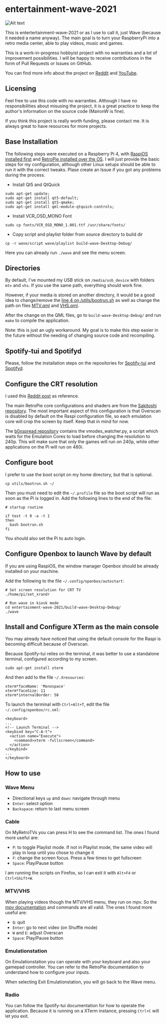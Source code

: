 # entertainment-wave-2021

![Alt text](https://lh3.googleusercontent.com/pw/AL9nZEWEFOHr71fUpD8tdBFyfv1XvFd8ZUj3xU2qjyk3fn6GiPHXSZlprAU8bXTBwnhdnOfnNW3QAUM6Wxc1K0umEi_32tWnk8GqhozvpJoDud08Rhz1bL_s2sxnaNE4GHEl1w02j4SLVV7VEarsbeQKKZHW=w1291-h968-no?authuser=1 "Wave")

This is entertertainment-wave-2021 or as I use to call it, just Wave (because it needed a name anyway). The main goal is to turn your RaspberryPi into a retro media center, able to play videos, music and games.

This is a work-in-progress hobbyist project with no warranties and a lot of improvement possibilities.
I will be happy to receive contributions in the form of Pull Requests or Issues on GitHub.

You can find more info about the project on [Reddit](https://www.reddit.com/r/raspberry_pi/comments/xzuiwh/crt_tvvcr_trinitron_as_a_retro_media_player/) and [YouTube](https://www.youtube.com/watch?v=PuYOWk4aDo4).

## Licensing

Feel free to use this code with no warranties. Although I have no responsibilities about misusing the project, it is a great practice to keep the author's information on the source code (MaironW is fine).

If you think this project is really worth funding, please contact me. It is always great to have resources for more projects.

## Base Installation

The following steps were executed on a Raspberry Pi 4, with [RaspiOS installed first](https://www.raspberrypi.com/documentation/computers/getting-started.html) and [RetroPie installed over the OS](https://retropie.org.uk/docs/Manual-Installation/).
I will just provide the basic steps for my configuration, although other Linux setups should be able to run it with the correct tweaks. Plase create an Issue if you got any problems during the process.

- Install Qt5 and QtQuick
```
sudo apt-get update;
sudo apt-get install qt5-default;
sudo apt-get install qt5-qmake;
sudo apt-get install qml-module-qtquick-controls;
```
- Install VCR_OSD_MONO Font
```
sudo cp fonts/VCR_OSD_MONO_1.001.ttf /usr/share/fonts/
```
- Copy script and playlist folder from source directory to build dir
```
cp -r wave/script wave/playlist build-wave-Desktop-Debug/
```
Here you can already run `./wave` and see the menu screen.

## Directories

By default, I've mounted my USB stick on `/media/usb_device` with folders `mtv` and `vhs`. If you use the same path, everything should work fine.

However, if your media is stored on another directory, it would be a good idea to change/remove the [line 4 on /utils/bootrun.sh](https://github.com/MaironW/entertainment-wave-2021/blob/d1dbef0a7153f674cfe4f1f06a3e976688047104/utils/bootrun.sh#L4) as well as change the path on files [MTV.qml](https://github.com/MaironW/entertainment-wave-2021/blob/master/wave/qml/MTV.qml) and [VHS.qml](https://github.com/MaironW/entertainment-wave-2021/blob/master/wave/qml/VHS.qml).

After the change on the QML files, go to `build-wave-Desktop-Debug/` and run `make` to compile the application.

Note: this is just an ugly workaround. My goal is to make this step easier in the future without the needing of changing source code and recompiling.

## Spotify-tui and Spotifyd

Please, follow the installation steps on the repositories for [Spotify-tui](https://github.com/Rigellute/spotify-tui) and [Spotifyd](https://github.com/Spotifyd/spotifyd).

## Configure the CRT resolution

I used this [Reddit post](https://www.reddit.com/r/RetroPie/comments/q91tlj/pi4_35mm_to_rca_composite_on_a_crt_240p_now/) as reference.

The main RetroPie core configurations and shaders are from the [Sakitoshi repository](https://github.com/Sakitoshi/retropie-crt-tvout).
The most important aspect of this configuration is that Overscan is disabled by default on the Raspi configuration file, so each emulation core will crop the screen by itself. Keep that in mind for now.

The [b0xspread repository](https://github.com/b0xspread/rpi4-crt) contains the vmodes_watcher.py, a script which waits for the Emulation Cores to load before changing the resolution to 240p.
This will make sure that only the games will run on 240p, while other applications on the Pi will run on 480i.

## Configure boot

I prefer to use the boot script on my home directory, but that is optional.

```
cp utils/bootrun.sh ~/
```
Then you must need to edit the `~/.profile` file so the boot script will run as soon as the Pi is logged in. Add the following lines to the end of the file:
```
# startup routine

if test -t 0 -a -t 1
then
  bash bootrun.sh
fi
```
You should also set the Pi to auto login.

## Configure Openbox to launch Wave by default

If you are using RaspiOS, the window manager Openbox should be already installed on your machine.

Add the following to the file `~/.config/openbox/autostart`:

```
# Set screen resolution for CRT TV
./home/pi/set_xrandr

# Run wave in kiosk mode
cd entertainment-wave-2021/build-wave-Desktop-Debug/
./wave
```

## Install and Configure XTerm as the main console

You may already have noticed that using the default console for the Raspi is becoming difficult because of Overscan.

Because Spotify-tui relies on the terminal, it was better to use a standalone terminal, configured according to my screen.

```
sudo apt-get install xterm
```

And then add to the file `~/.Xresources`:
```
xterm*faceName: 'Monospace'
xterm*faceSize: 11
xterm*internalBorder: 58
```
To launch the terminal with `Ctrl+Alt+T`, edit the file `~/.config/openbox/rc.xml`:
```
<keyboard>
...
<!-- Launch Terminal -->
<keybind key="C-A-t">
  <action name="Execute">
    <command>xterm -fullscreen</command>
  </action>
</keybind>
...
</keyboard>
```

## How to use

### Wave Menu

- Directional keys `up` and `down`: navigate through menu
- `Enter`: select option
- `Backspace`: return to last menu screen

### Cable

On MyRetroTVs you can press H to see the command list. The ones I found more useful are:

- `P`: to toggle Playlist mode. If not in Playlist mode, the same video will play in loop until you chose to change it
- `F`: change the screen focus. Press a few times to get fullscreen
- `Space`: Play/Pause button

I am running the scripts on Firefox, so I can exit it with `Alt+F4` or `Ctrl+Shift+W`.

### MTV/VHS

When playing videos though the MTV/VHS menu, they run on mpv. So the [mpv documentation](https://github.com/mpv-player/mpv) and commands are all valid. The ones I found more useful are:

- `Q`: quit
- `Enter`: go to next video (on Shuffle mode)
- `W` and `E`: adjust Overscan
- `Space`: Play/Pause button

### Emulationstation

On Emulationstation you can operate with your keyboard and also your gamepad controller. You can refer to the RetroPie documentation to understand how to configure your inputs.

When selecting Exit Emulationstation, you will go back to the Wave menu.

### Radio

You can follow the Spotify-tui documentation for how to operate the application. Because it is running on a XTerm instance, pressing `Ctrl+C` will let you exit.
